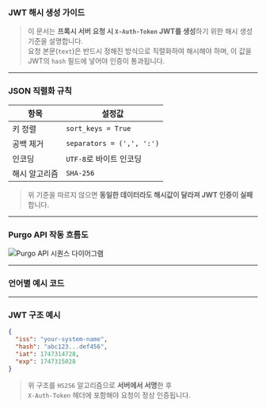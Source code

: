 ### **JWT 해시 생성 가이드**

> 이 문서는 **프록시 서버 요청 시 `X-Auth-Token` JWT를 생성**하기 위한 해시 생성 기준을 설명합니다.  
> 요청 본문(`text`)은 반드시 정해진 방식으로 직렬화하여 해시해야 하며, 이 값을 JWT의 `hash` 필드에 넣어야 인증이 통과됩니다.

---

### **JSON 직렬화 규칙**

| 항목         | 설정값                            |
|--------------|-----------------------------------|
| 키 정렬       | `sort_keys = True`                |
| 공백 제거     | `separators = (',', ':')`         |
| 인코딩       | `UTF-8`로 바이트 인코딩           |
| 해시 알고리즘 | `SHA-256`                         |

> 위 기준을 따르지 않으면 **동일한 데이터라도 해시값이 달라져 JWT 인증이 실패**합니다.

---

### **Purgo API 작동 흐름도**

![Purgo API 시퀀스 다이어그램](/images/purgo-sequence-diagram.png)

---

### **언어별 예시 코드**

<!-- LANGUAGE_TABS_HERE -->

---

### **JWT 구조 예시**

```json
{
  "iss": "your-system-name",
  "hash": "abc123...def456",         
  "iat": 1747314728,
  "exp": 1747315028
}
```

> 위 구조를 `HS256` 알고리즘으로 **서버에서 서명**한 후  
> `X-Auth-Token` 헤더에 포함해야 요청이 정상 인증됩니다.
